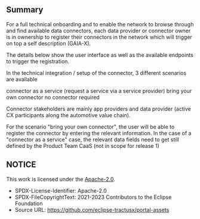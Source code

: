 ## Summary

For a full technical onboarding and to enable the network to browse through and find available data connectors, each data provider or connector owner is in ownership to register their connectors in the network which will trigger on top a self description (GAIA-X).

The details below show the user interface as well as the available endpoints to trigger the registration.

In the technical integration / setup of the connector, 3 different scenarios are available

connector as a service (request a service via a service provider)
bring your own connector
no connector required

Connector stakeholders are mainly app providers and data provider (active CX participants along the automotive value chain).

For the scenario "bring your own connector", the user will be able to register the connector by entering the relevant information. In the case of a "connector as a service" case, the relevant data fields need to get still defined by the Product Team CaaS (not in scope for release 1)

## NOTICE

This work is licensed under the [Apache-2.0](https://www.apache.org/licenses/LICENSE-2.0).

- SPDX-License-Identifier: Apache-2.0
- SPDX-FileCopyrightText: 2021-2023 Contributors to the Eclipse Foundation
- Source URL: https://github.com/eclipse-tractusx/portal-assets
